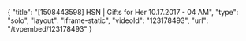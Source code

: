 {
    "title": "[1508443598] HSN | Gifts for Her 10.17.2017 - 04 AM",
    "type": "solo",
    "layout": "iframe-static",
    "videoId": "123178493",
    "url": "\/tvpembed\/123178493"
}